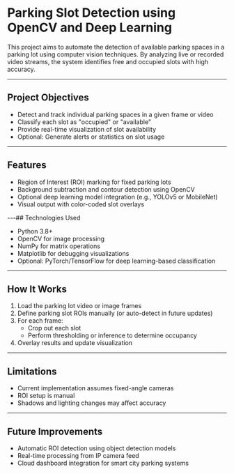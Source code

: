 # Parking Slot Detection using OpenCV and Deep Learning

This project aims to automate the detection of available parking spaces in a parking lot using computer vision techniques. By analyzing live or recorded video streams, the system identifies free and occupied slots with high accuracy.

---

## Project Objectives

- Detect and track individual parking spaces in a given frame or video
- Classify each slot as "occupied" or "available"
- Provide real-time visualization of slot availability
- Optional: Generate alerts or statistics on slot usage

---

## Features

- Region of Interest (ROI) marking for fixed parking lots
- Background subtraction and contour detection using OpenCV
- Optional deep learning model integration (e.g., YOLOv5 or MobileNet)
- Visual output with color-coded slot overlays

---## Technologies Used

- Python 3.8+
- OpenCV for image processing
- NumPy for matrix operations
- Matplotlib for debugging visualizations
- Optional: PyTorch/TensorFlow for deep learning-based classification

---

## How It Works

1. Load the parking lot video or image frames
2. Define parking slot ROIs manually (or auto-detect in future updates)
3. For each frame:
   - Crop out each slot
   - Perform thresholding or inference to determine occupancy
4. Overlay results and update visualization

---

## Limitations

- Current implementation assumes fixed-angle cameras
- ROI setup is manual
- Shadows and lighting changes may affect accuracy

---

## Future Improvements

- Automatic ROI detection using object detection models
- Real-time processing from IP camera feed
- Cloud dashboard integration for smart city parking systems
